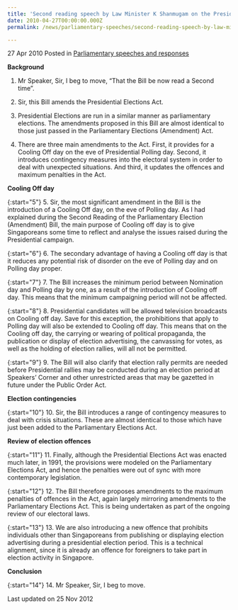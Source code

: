 ```yaml
---
title: 'Second reading speech by Law Minister K Shanmugam on the Presidential Elections (Amendment) Bill'
date: 2010-04-27T00:00:00.000Z
permalink: /news/parliamentary-speeches/second-reading-speech-by-law-minister-k-shanmugam-on-the-presidential-elections-amendment-bill

---
```




27 Apr 2010 Posted in [Parliamentary speeches and responses](/news/parliamentary-speeches) 

**Background**


1. Mr Speaker, Sir, I beg to move, “That the Bill be now read a Second time”.

2. Sir, this Bill amends the Presidential Elections Act. 

3.  Presidential Elections are run in a similar manner as parliamentary elections. The amendments proposed in this Bill are almost identical to those just passed in the Parliamentary Elections (Amendment) Act. 

4. There are three main amendments to the Act. First, it provides for a Cooling Off day on the eve of Presidential Polling day. Second, it introduces contingency measures into the electoral system in order to deal with unexpected situations. And third, it updates the offences and maximum penalties in the Act.

**Cooling Off day**

{:start="5"}
5. Sir, the most significant amendment in the Bill is the introduction of a Cooling Off day, on the eve of Polling day. As I had explained during the Second Reading of the Parliamentary Election (Amendment) Bill, the main purpose of Cooling off day is to give Singaporeans some time to reflect and analyse the issues raised during the Presidential campaign.  

{:start="6"}
6. The secondary advantage of having a Cooling off day is that it reduces any potential risk of disorder on the eve of Polling day and on Polling day proper.

{:start="7"}
7. The Bill increases the minimum period between Nomination day and Polling day by one, as a result of the introduction of Cooling off day. This means that the minimum campaigning period will not be affected.

{:start="8"}
8. Presidential candidates will be allowed television broadcasts on Cooling off day. Save for this exception, the prohibitions that apply to Polling day will also be extended to Cooling off day. This means that on the Cooling off day, the carrying or wearing of political propaganda, the publication or display of election advertising, the canvassing for votes, as well as the holding of election rallies, will all not be permitted. 

{:start="9"}
9. The Bill will also clarify that election rally permits are needed before Presidential rallies may be conducted during an election period at Speakers’ Corner and other unrestricted areas that may be gazetted in future under the Public Order Act. 

**Election contingencies**

{:start="10"}
10. Sir, the Bill introduces a range of contingency measures to deal with crisis situations. These are almost identical to those which have just been added to the Parliamentary Elections Act.


**Review of election offences**

{:start="11"}
11. Finally, although the Presidential Elections Act was enacted much later, in 1991, the provisions were modeled on the Parliamentary Elections Act, and hence the penalties were out of sync with more contemporary legislation. 

{:start="12"}
12. The Bill therefore proposes amendments to the maximum penalties of offences in the Act, again largely mirroring amendments to the Parliamentary Elections Act. This is being undertaken as part of the ongoing review of our electoral laws.

{:start="13"}
13. We are also introducing a new offence that prohibits individuals other than Singaporeans from publishing or displaying election advertising during a presidential election period. This is a technical alignment, since it is already an offence for foreigners to take part in election activity in Singapore. 

**Conclusion**

{:start="14"}
14. Mr Speaker, Sir, I beg to move.

<p class="right-side-updated">Last updated on 25 Nov 2012</p> 
